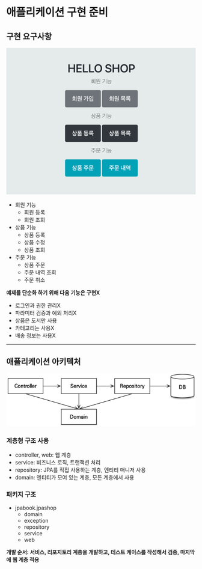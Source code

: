 # 애플리케이션 구현 준비

## 구현 요구사항

![img.png](image/section3/img.png)  
- 회원 기능
  - 회원 등록
  - 회원 조회 
- 상품 기능 
  - 상품 등록 
  - 상품 수정 
  - 상품 조회 
- 주문 기능 
  - 상품 주문 
  - 주문 내역 조회 
  - 주문 취소

**예제를 단순화 하기 위해 다음 기능은 구현X**
- 로그인과 권한 관리X
- 파라미터 검증과 예외 처리X
- 상품은 도서만 사용
- 카테고리는 사용X
- 배송 정보는 사용X

---
## 애플리케이션 아키텍처
![img.png](image/section3/img_1.png)  
### 계층형 구조 사용
- controller, web: 웹 계층
- service: 비즈니스 로직, 트랜잭션 처리
- repository: JPA를 직접 사용하는 계층, 엔티티 매니저 사용
- domain: 엔티티가 모여 있는 계층, 모든 계층에서 사용

### 패키지 구조
- jpabook.jpashop
  - domain
  - exception
  - repository
  - service
  - web

**개발 순서: 서비스, 리포지토리 계층을 개발하고, 테스트 케이스를 작성해서 검증, 마지막에 웹 계층 적용**